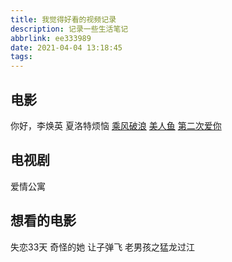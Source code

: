 ```yaml
---
title: 我觉得好看的视频记录
description: 记录一些生活笔记
abbrlink: ee333989
date: 2021-04-04 13:18:45
tags:
---
```


## 电影
你好，李焕英
夏洛特烦恼
[乘风破浪](https://movie.douban.com/subject/26862259/)
[美人鱼](https://movie.douban.com/subject/19944106/)
[第二次爱你](https://movie.douban.com/subject/26312967/)

## 电视剧
爱情公寓

## 想看的电影
失恋33天
奇怪的她
让子弹飞
老男孩之猛龙过江
